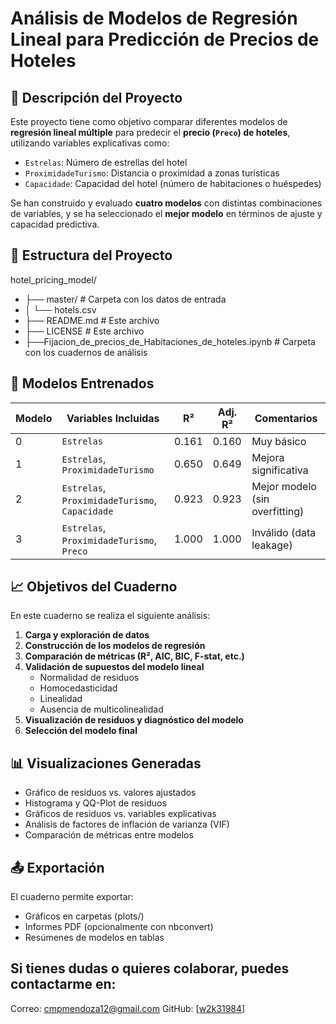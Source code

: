 # Análisis de Modelos de Regresión Lineal para Predicción de Precios de Hoteles

## 📌 Descripción del Proyecto

Este proyecto tiene como objetivo comparar diferentes modelos de **regresión lineal múltiple** para predecir el **precio (`Preco`) de hoteles**, utilizando variables explicativas como:
- `Estrelas`: Número de estrellas del hotel
- `ProximidadeTurismo`: Distancia o proximidad a zonas turísticas
- `Capacidade`: Capacidad del hotel (número de habitaciones o huéspedes)

Se han construido y evaluado **cuatro modelos** con distintas combinaciones de variables, y se ha seleccionado el **mejor modelo** en términos de ajuste y capacidad predictiva.

## 📁 Estructura del Proyecto
hotel_pricing_model/
- ├── master/ # Carpeta con los datos de entrada
- │ └── hotels.csv
- ├── README.md # Este archivo
- ├── LICENSE # Este archivo
- ├──Fijacion_de_precios_de_Habitaciones_de_hoteles.ipynb # Carpeta con los cuadernos de análisis


## 🧪 Modelos Entrenados

| Modelo | Variables Incluidas                          | R²    | Adj. R² | Comentarios                        |
|--------|----------------------------------------------|-------|---------|------------------------------------|
| 0      | `Estrelas`                                   | 0.161 | 0.160   | Muy básico                         |
| 1      | `Estrelas`, `ProximidadeTurismo`             | 0.650 | 0.649   | Mejora significativa               |
| 2      | `Estrelas`, `ProximidadeTurismo`, `Capacidade` | 0.923 | 0.923   | Mejor modelo (sin overfitting)     |
| 3      | `Estrelas`, `ProximidadeTurismo`, `Preco`    | 1.000 | 1.000   | Inválido (data leakage)            |

## 📈 Objetivos del Cuaderno

En este cuaderno se realiza el siguiente análisis:

1. **Carga y exploración de datos**
2. **Construcción de los modelos de regresión**
3. **Comparación de métricas (R², AIC, BIC, F-stat, etc.)**
4. **Validación de supuestos del modelo lineal**
   - Normalidad de residuos
   - Homocedasticidad
   - Linealidad
   - Ausencia de multicolinealidad
5. **Visualización de residuos y diagnóstico del modelo**
6. **Selección del modelo final**

## 📊 Visualizaciones Generadas

- Gráfico de residuos vs. valores ajustados
- Histograma y QQ-Plot de residuos
- Gráficos de residuos vs. variables explicativas
- Análisis de factores de inflación de varianza (VIF)
- Comparación de métricas entre modelos

## 📤 Exportación
El cuaderno permite exportar:

- Gráficos en carpetas (plots/)
- Informes PDF (opcionalmente con nbconvert)
- Resúmenes de modelos en tablas
  
## Si tienes dudas o quieres colaborar, puedes contactarme en:

Correo: cmpmendoza12@gmail.com
GitHub: [[w2k31984](https://github.com/w2k31984/)]
